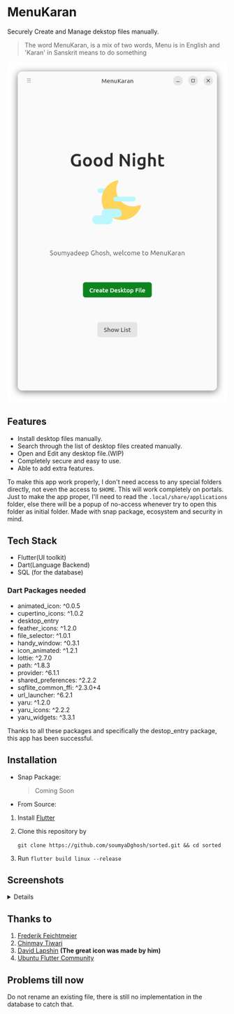 # MenuKaran

Securely Create and Manage dekstop files manually.



> The word MenuKaran, is a mix of two words, Menu is in English and 'Karan' in Sanskrit means to do something

![](.github/screenshots/start_page_light.png)

## Features

- Install desktop files manually.
- Search through the list of desktop files created manually.
- Open and Edit any desktop file.(WIP)
- Completely secure and easy to use.
- Able to add extra features.

To make this app work properly, I don't need access to any special folders directly, not even the access to `$HOME`. This will work completely on portals. Just to make the app proper, I'll need to read the `.local/share/applications` folder, else there will be a popup of no-access whenever try to open this folder as initial folder. Made with snap package, ecosystem and security in mind.

## Tech Stack

- Flutter(UI toolkit)
- Dart(Language Backend)
- SQL (for the database)

### Dart Packages needed

* animated_icon: ^0.0.5
* cupertino_icons: ^1.0.2
* desktop_entry
* feather_icons: ^1.2.0
* file_selector: ^1.0.1
* handy_window: ^0.3.1
* icon_animated: ^1.2.1
* lottie: ^2.7.0
* path: ^1.8.3
* provider: ^6.1.1
* shared_preferences: ^2.2.2
* sqflite_common_ffi: ^2.3.0+4
* url_launcher: ^6.2.1
* yaru: ^1.2.0
* yaru_icons: ^2.2.2
* yaru_widgets: ^3.3.1

Thanks to all these packages and specifically the destop_entry package, this app has been successful.

## Installation

- Snap Package:

    > Coming Soon

- From Source:

1. Install [Flutter](https://docs.flutter.dev/get-started/install/linux)
2. Clone this repository by

    `git clone https://github.com/soumyaDghosh/sorted.git && cd sorted`

3. Run `flutter build linux --release`



## Screenshots
<details>

|Dark | Light|
|-|-|
|![](.github/screenshots/start_page_dark.png)|![](.github/screenshots/start_page_light.png)|
|![](.github/screenshots/create_desktop_page_dark.png)|![](.github/screenshots/create_desktop_page_light.png)|
|![](.github/screenshots/edit_page_dark.png)|![](.github/screenshots/edit_page_light.png)|
|![](.github/screenshots/error_page_dark.png)|![](.github/screenshots/error_page_light.png)|
|![](.github/screenshots/list_page_dark.png)|![](.github/screenshots/list_page_light.png)|
|![](.github/screenshots/list_page_empty_dark.png)|![](.github/screenshots/list_page_empty_light.png)|
|![](.github/screenshots/settings_page_dark.png)|![](.github/screenshots/settings_page_light.png)|
|![](.github/screenshots/success_page_dark.png)|![](.github/screenshots/success_page_light.png)|

</details>

## Thanks to
1. [Frederik Feichtmeier](https://github.com/Feichtmeier)
2. [Chinmay Tiwari](https://github.com/Chintiw)
3. [David Lapshin](https://github.com/daudix) **(The great icon was made by him)**
4. [Ubuntu Flutter Community](https://github.com/ubuntu-flutter-community)

## Problems till now

Do not rename an existing file, there is still no implementation in the database to catch that.